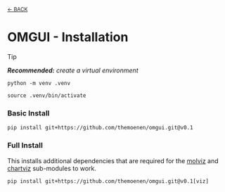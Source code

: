 <sub>[&larr; BACK](readme.md)</sub>

# OMGUI - Installation

> [!TIP]  
> _**Recommended:** create a virtual environment_
>
> ```shell
> python -m venv .venv
> ```
>
> ```shell
> source .venv/bin/activate
> ```

### Basic Install

```shell
pip install git+https://github.com/themoenen/omgui.git@v0.1
```

### Full Install

This installs additional dependencies that are required for the [molviz](molviz.md) and [chartviz](chartviz.md) sub-modules to work.

```shell
pip install git+https://github.com/themoenen/omgui.git@v0.1[viz]
```
